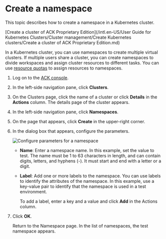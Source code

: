 # Create a namespace

This topic describes how to create a namespace in a Kubernetes cluster.

[Create a cluster of ACK Proprietary Edition](/intl.en-US/User Guide for Kubernetes Clusters/Cluster management/Create Kubernetes clusters/Create a cluster of ACK Proprietary Edition.md)

In a Kubernetes cluster, you can use namespaces to create multiple virtual clusters. If multiple users share a cluster, you can create namespaces to divide workspaces and assign cluster resources to different tasks. You can use [resource quotas](https://kubernetes.io/docs/concepts/policy/resource-quotas/) to assign resources to namespaces.

1.  Log on to the [ACK console](https://cs.console.aliyun.com).

2.  In the left-side navigation pane, click **Clusters**.

3.  On the Clusters page, click the name of a cluster or click **Details** in the **Actions** column. The details page of the cluster appears.

4.  In the left-side navigation pane, click **Namespaces**.

5.  On the page that appears, click **Create** in the upper-right corner.

6.  In the dialog box that appears, configure the parameters.

    ![Configure parameters for a namespace](https://static-aliyun-doc.oss-cn-hangzhou.aliyuncs.com/assets/img/en-US/3555359951/p10650.png)

    -   **Name**: Enter a namespace name. In this example, set the value to test. The name must be 1 to 63 characters in length, and can contain digits, letters, and hyphens \(-\). It must start and end with a letter or a digit.
    -   **Label**: Add one or more labels to the namespace. You can use labels to identify the attributes of the namespace. In this example, use a key-value pair to identify that the namespace is used in a test environment.

        To add a label, enter a key and a value and click **Add** in the Actions column.

7.  Click **OK**.

    Return to the Namespace page. In the list of namespaces, the test namespace appears.


